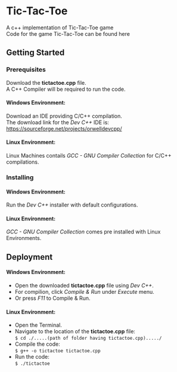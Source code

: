 # Tic-Tac-Toe
A c++ implementation of Tic-Tac-Toe game  
Code for the game Tic-Tac-Toe can be found here
## Getting Started
### Prerequisites
Download the **tictactoe.cpp** file.  
A C++ Compiler will be required to run the code.  
#### **Windows Environment:**  
Download an IDE providing C/C++ compilation.  
The download link for the *Dev C++* IDE is: https://sourceforge.net/projects/orwelldevcpp/  
#### **Linux Environment:**  
Linux Machines contails *GCC - GNU Compiler Collection* for C/C++ compilations.  
### Installing  
#### **Windows Environment:**  
Run the *Dev C++* installer with default configurations.  
#### **Linux Environment:**  
*GCC - GNU Compiler Collection* comes pre installed with Linux Environments.  
## Deployment
#### **Windows Environment:**  
- Open the downloaded **tictactoe.cpp** file using *Dev C++*.  
- For compilion, click *Compile & Run* under *Execute* menu.  
- Or press *F11* to Compile & Run.  
#### **Linux Environment:**  
- Open the Terminal.  
- Navigate to the location of the **tictactoe.cpp** file:  
`$ cd ./.....(path of folder having tictactoe.cpp)...../`  
- Compile the code:  
`$ g++ -o tictactoe tictactoe.cpp`  
- Run the code:  
`$ ./tictactoe`
